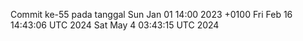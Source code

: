Commit ke-55 pada tanggal Sun Jan 01 14:00 2023 +0100
Fri Feb 16 14:43:06 UTC 2024
Sat May  4 03:43:15 UTC 2024

